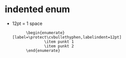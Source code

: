 # indented enum	

- 12pt = 1 space

			\begin{enumerate}[label=\protect\cvbullethyphen,labelindent=12pt]
					\item punkt 1 
					\item punkt 2
			\end{enumerate}
